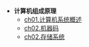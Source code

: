 * **计算机组成原理**
    * [ch01.计算机系统概述](C-Composition/ch01)
    * [ch02.机器码](C-Composition/ch02)
    * [ch02.存储系统](C-Composition/ch03)